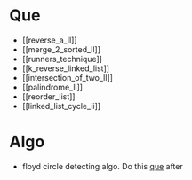 # Que
- [[reverse_a_ll]]
- [[merge_2_sorted_ll]]
- [[runners_technique]]
- [[k_reverse_linked_list]]
- [[intersection_of_two_ll]]
- [[palindrome_ll]]
- [[reorder_list]]
- [[linked_list_cycle_ii]]
# Algo
- floyd circle detecting algo. Do this [que](https://leetcode.com/problems/linked-list-cycle-ii/) after